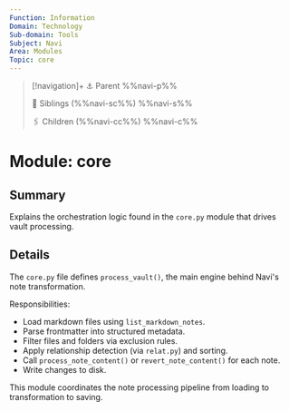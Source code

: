 ```yaml
---
Function: Information
Domain: Technology
Sub-domain: Tools
Subject: Navi
Area: Modules
Topic: core
---
```

> [!navigation]+
> ⚓ Parent
> %%navi-p%%
> 
> 🔗 Siblings (%%navi-sc%%)
> %%navi-s%%
> 
> 🖇️ Children (%%navi-cc%%)
> %%navi-c%%

# Module: core

## Summary
Explains the orchestration logic found in the `core.py` module that drives vault processing.

## Details
The `core.py` file defines `process_vault()`, the main engine behind Navi's note transformation.

Responsibilities:
- Load markdown files using `list_markdown_notes`.
- Parse frontmatter into structured metadata.
- Filter files and folders via exclusion rules.
- Apply relationship detection (via `relat.py`) and sorting.
- Call `process_note_content()` or `revert_note_content()` for each note.
- Write changes to disk.

This module coordinates the note processing pipeline from loading to transformation to saving.
